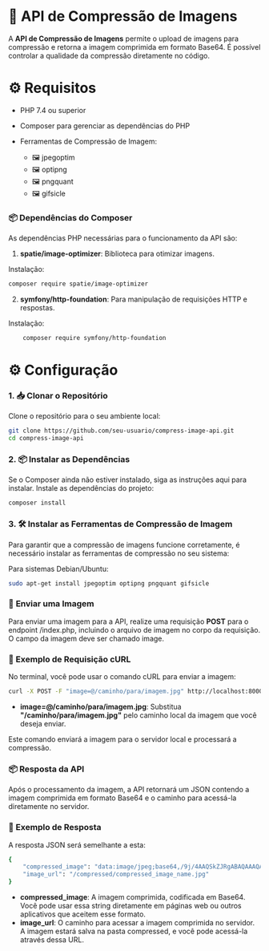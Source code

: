 # 📸 API de Compressão de Imagens

A **API de Compressão de Imagens** permite o upload de imagens para compressão e retorna a imagem comprimida em formato Base64. É possível controlar a qualidade da compressão diretamente no código.
# ⚙️ **Requisitos**

* PHP 7.4 ou superior
* Composer para gerenciar as dependências do PHP
* Ferramentas de Compressão de Imagem:

  *  🖼️ jpegoptim
  *  🖼️ optipng
  *  🖼️ pngquant
  *  🖼️ gifsicle
### 📦 Dependências do Composer

As dependências PHP necessárias para o funcionamento da API são:

   1. **spatie/image-optimizer**: Biblioteca para otimizar imagens.

  Instalação:
```bash
composer require spatie/image-optimizer
```
  2. **symfony/http-foundation**: Para manipulação de requisições HTTP e respostas.

Instalação:

```bash
    composer require symfony/http-foundation
````
# ⚙️ **Configuração**
### 1. 📥 Clonar o Repositório

Clone o repositório para o seu ambiente local:
```bash
git clone https://github.com/seu-usuario/compress-image-api.git
cd compress-image-api
```
### 2. 📦  Instalar as Dependências
Se o Composer ainda não estiver instalado, siga as instruções aqui para instalar.
Instale as dependências do projeto:
```bash
composer install
```
### 3. 🛠️ **Instalar as Ferramentas de Compressão de Imagem**

Para garantir que a compressão de imagens funcione corretamente, é necessário instalar as ferramentas de compressão no seu sistema:

Para sistemas Debian/Ubuntu:

```bash
sudo apt-get install jpegoptim optipng pngquant gifsicle
```
### 🚀 **Enviar uma Imagem**

Para enviar uma imagem para a API, realize uma requisição **POST** para o endpoint /index.php, incluindo o arquivo de imagem no corpo da requisição. O campo da imagem deve ser chamado image.
### 🔄 Exemplo de Requisição cURL

No terminal, você pode usar o comando cURL para enviar a imagem:
```bash
curl -X POST -F "image=@/caminho/para/imagem.jpg" http://localhost:8000/index.php
```

* **image=@/caminho/para/imagem.jpg**: Substitua **"/caminho/para/imagem.jpg"** pelo caminho local da imagem que você deseja enviar.

Este comando enviará a imagem para o servidor local e processará a compressão.

### 📦 Resposta da API

Após o processamento da imagem, a API retornará um JSON contendo a imagem comprimida em formato Base64 e o caminho para acessá-la diretamente no servidor.

### 📝 Exemplo de Resposta

A resposta JSON será semelhante a esta:
```bash
{
    "compressed_image": "data:image/jpeg;base64,/9j/4AAQSkZJRgABAQAAAQABAAD...",
    "image_url": "/compressed/compressed_image_name.jpg"
}
```
* **compressed_image**: A imagem comprimida, codificada em Base64. Você pode usar essa string diretamente em páginas web ou outros aplicativos que aceitem esse formato.
* **image_url**: O caminho para acessar a imagem comprimida no servidor. A imagem estará salva na pasta compressed, e você pode acessá-la através dessa URL.
